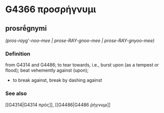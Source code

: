 # G4366 προσρήγνυμι

## prosrḗgnymi

_(pros-rayg'-noo-mee | prose-RAY-gnoo-mee | prose-RAY-gnyoo-mee)_

### Definition

from G4314 and G4486; to tear towards, i.e., burst upon (as a tempest or flood); beat vehemently against (upon); 

- to break against, break by dashing against

### See also

[[G4314|G4314 πρός]], [[G4486|G4486 ῥήγνυμι]]
